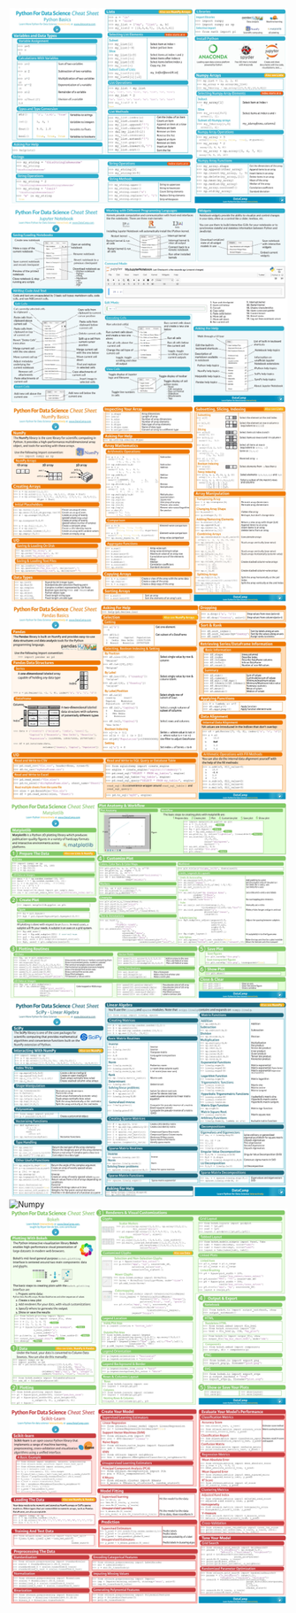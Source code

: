 <img alt="Numpy" src="./Cheat Sheets/Python Basics.jpg" />

</br>

<img alt="Numpy" src="./Cheat Sheets/Jupyter Notebook.jpg" />

</br>

<img alt="Numpy" src="./Cheat Sheets/Numpy.jpg" />

</br>

<img alt="Numpy" src="./Cheat Sheets/Pandas.jpg" />

</br>

<img alt="Numpy" src="./Cheat Sheets/Matplotlib.jpg" />

</br>

<img alt="Numpy" src="./Cheat Sheets/SciPy.jpg" />

</br>

<img alt="Numpy" src="./Cheat Sheets/Sraborn.jpg" />

</br>

<img alt="Numpy" src="./Cheat Sheets/Bokeh.jpg" />

</br>

<img alt="Numpy" src="./Cheat Sheets/Scikit Learn.jpg" />
